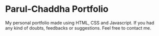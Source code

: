 # Parul-Chaddha Portfolio
My personal portfolio made using HTML, CSS and Javascript.
If you had any kind of doubts, feedbacks or suggestions. Feel free to contact me. 
